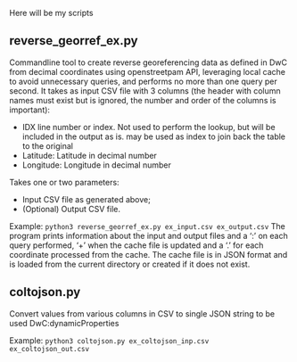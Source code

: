 Here will be my scripts

## reverse_georref_ex.py
Commandline tool to create reverse georeferencing data as defined in DwC from decimal coordinates using openstreetpam API, leveraging local cache to avoid unnecessary queries, and performs no more than one query per second. It takes as input CSV file with 3 columns (the header with column names must exist but is ignored, the number and order of the columns is important):
- IDX line number or index. Not used to perform the lookup, but will be included in the output as is. may be used as index to join back the table to the original
- Latitude: Latitude in decimal number
- Longitude: Longitude in decimal number

Takes one or two parameters:
- Input CSV file as generated above;
- (Optional) Output CSV file.

Example:
```python3 reverse_georref_ex.py ex_input.csv ex_output.csv```
The program prints information about the input and output files and a ‘:’ on each query performed, ‘+’ when the cache file is updated and a ‘.’ for each coordinate processed from the cache. The cache file is in JSON format and is loaded from the current directory or created if it does not exist.


## coltojson.py
Convert values from various columns in CSV to single JSON string to be used DwC:dynamicProperties

Example:
```python3 coltojson.py ex_coltojson_inp.csv ex_coltojson_out.csv```
